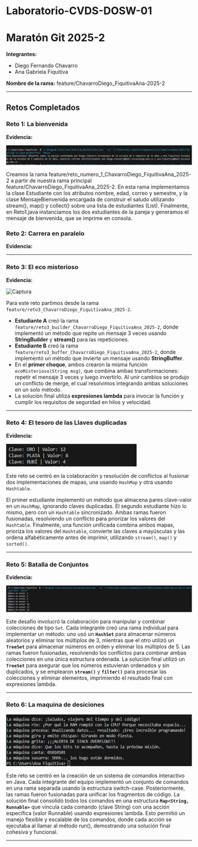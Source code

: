 # Laboratorio-CVDS-DOSW-01

# Maratón Git 2025-2

**Integrantes:**
- Diego Fernando Chavarro
- Ana Gabriela Fiquitiva

**Nombre de la rama:** feature/ChavarroDiego_FiquitivaAna-2025-2

---

## Retos Completados

### Reto 1: La bienvenida

**Evidencia:**

![Captura](reto1_sol.jpg)

Creamos la rama feature/reto_numero_1_ChavarroDiego_FiquitivaAna_2025-2 a partir de nuestra rama principal feature/ChavarroDiego_FiquitivaAna_2025-2. En esta rama implementamos la clase Estudiante con los atributos nombre, edad, correo y semestre, y la clase MensajeBienvenida encargada de construir el saludo utilizando stream(), map() y collect() sobre una lista de estudiantes (List). Finalmente, en Reto1.java instanciamos los dos estudiantes de la pareja y generamos el mensaje de bienvenida, que se imprime en consola.

### Reto 2: Carrera en paralelo

**Evidencia:**

---

### Reto 3: El eco misterioso

**Evidencia:**

![Captura](reto3_sol.jpg)

Para este reto partimos desde la rama `feature/reto3_ChavarroDiego_FiquitivaAna_2025-2`.  
- **Estudiante A** creó la rama `feature/reto3_builder_ChavarroDiego_FiquitivaAna_2025-2`, donde implementó un método que repite un mensaje 3 veces usando **StringBuilder** y **stream()** para las repeticiones.  
- **Estudiante B** creó la rama `feature/reto3_buffer_ChavarroDiego_FiquitivaAna_2025-2`, donde implementó un método que invierte un mensaje usando **StringBuffer**.  
- En el **primer choque**, ambos crearon la misma función `ecoMisterioso(String msg)`, que combina ambas transformaciones: repetir el mensaje 3 veces y luego invertirlo. Al unir cambios se produjo un conflicto de merge, el cual resolvimos integrando ambas soluciones en un solo método.  
- La solución final utiliza **expresiones lambda** para invocar la función y cumplir los requisitos de seguridad en hilos y velocidad.  



---

### Reto 4: El tesoro de las Llaves duplicadas

**Evidencia:**

![Captura](reto4_sol.jpg)

Este reto se centró en la colaboración y resolución de conflictos al fusionar dos implementaciones de mapas, una usando `HashMap` y otra usando `Hashtable`. 

El primer estudiante implementó un método que almacena pares clave-valor en un `HashMap`, ignorando claves duplicadas. El segundo estudiante hizo lo mismo, pero con un `Hashtable` sincronizado. Ambas ramas fueron fusionadas, resolviendo un conflicto para priorizar los valores del `Hashtable`. Finalmente, una función unificada combina ambos mapas, prioriza los valores del `Hashtable`, convierte las claves a mayúsculas y las ordena alfabéticamente antes de imprimir, utilizando `stream()`, `map()` y `sorted()`.

---

### Reto 5: Batalla de Conjuntos

**Evidencia:**

![Captura](reto5_sol.jpg)

Este desafío involucró la colaboración para manipular y combinar colecciones de tipo `Set`. Cada integrante creó una rama individual para implementar un método: uno usó un **`HashSet`** para almacenar números aleatorios y eliminar los múltiplos de 3, mientras que el otro utilizó un **`TreeSet`** para almacenar números en orden y eliminar los múltiplos de 5. Las ramas fueron fusionadas, resolviendo los conflictos para combinar ambas colecciones en una única estructura ordenada. La solución final utilizó un **`TreeSet`** para asegurar que los números estuvieran ordenados y sin duplicados, y se emplearon **`stream()`** y **`filter()`** para procesar las colecciones y eliminar elementos, imprimiendo el resultado final con expresiones lambda.

---
### Reto 6: La maquina de desiciones

![Captura](reto6_sol.jpg)

Este reto se centró en la creación de un sistema de comandos interactivo en Java. Cada integrante del equipo implementó un conjunto de comandos en una rama separada usando la estructura switch-case. Posteriormente, las ramas fueron fusionadas para unificar los fragmentos de código. La solución final consolidó todos los comandos en una estructura **`Map<String, Runnable>`** que vincula cada comando (clave String) con una acción específica (valor Runnable) usando expresiones lambda. Esto permitió un manejo flexible y escalable de los comandos, donde cada acción se ejecutaba al llamar al método run(), demostrando una solución final cohesiva y funcional.

---
